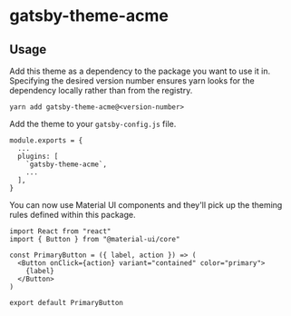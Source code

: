 # gatsby-theme-acme

## Usage

Add this theme as a dependency to the package you want to use it in. Specifying the desired version number ensures yarn looks for the dependency locally rather than from the registry.

```
yarn add gatsby-theme-acme@<version-number>
```

Add the theme to your `gatsby-config.js` file.

```
module.exports = {
  ...
  plugins: [
    `gatsby-theme-acme`,
    ...
  ],
}
```

You can now use Material UI components and they'll pick up the theming rules defined within this package.

```
import React from "react"
import { Button } from "@material-ui/core"

const PrimaryButton = ({ label, action }) => (
  <Button onClick={action} variant="contained" color="primary">
    {label}
  </Button>
)

export default PrimaryButton
```
